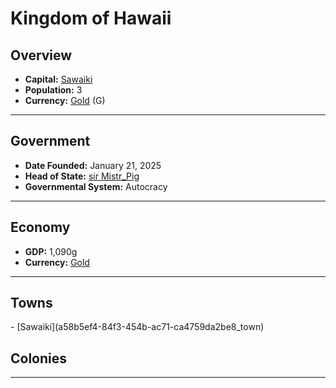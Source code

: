 <!--UNDEDITED FILE, remove this entire line if this file has been edited!-->
# <!--NAME-->Kingdom of Hawaii<!--NAME-->

## Overview

- **Capital:** <!--CAPITAL_LINK-->[Sawaiki](a58b5ef4-84f3-454b-ac71-ca4759da2be8_town)<!--CAPITAL_LINK-->
- **Population:** <!--POPULATION-->3<!--POPULATION-->
- **Currency:** <!--CURRENCY_LINK-->[Gold](Gold_currency)<!--CURRENCY_LINK--> (<!--CURRENCY_ABV-->G<!--CURRENCY_ABV-->)

---

## Government

- **Date Founded:** <!--FOUNDED-->January 21, 2025<!--FOUNDED-->
- **Head of State:** <!--LEADER_TITLE_LINK-->[sir Mistr_Pig](Mistr_Pig_user)<!--LEADER_TITLE_LINK-->
- **Governmental System:** <!--GOVERNMENT-->Autocracy<!--GOVERNMENT-->

---

## Economy

- **GDP:** <!--GDP-->1,090g<!--GDP-->
- **Currency:** <!--CURRENCY_LINK-->[Gold](Gold_currency)<!--CURRENCY_LINK-->

---

## Towns

<!--TOWNS-->- [Sawaiki](a58b5ef4-84f3-454b-ac71-ca4759da2be8_town)<!--TOWNS-->

## Colonies

<!--COLONIES--><!--COLONIES-->

---